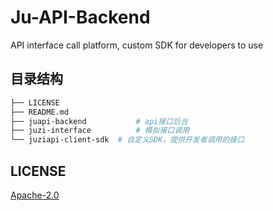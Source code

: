 # Ju-API-Backend
API interface call platform, custom SDK for developers to use

## 目录结构

```sh
├── LICENSE
├── README.md
├── juapi-backend  			# api接口后台
├── juzi-interface			# 模拟接口调用
└── juziapi-client-sdk	# 自定义SDK，提供开发者调用的接口
```

## LICENSE

[Apache-2.0](https://www.apache.org/licenses/LICENSE-2.0)
